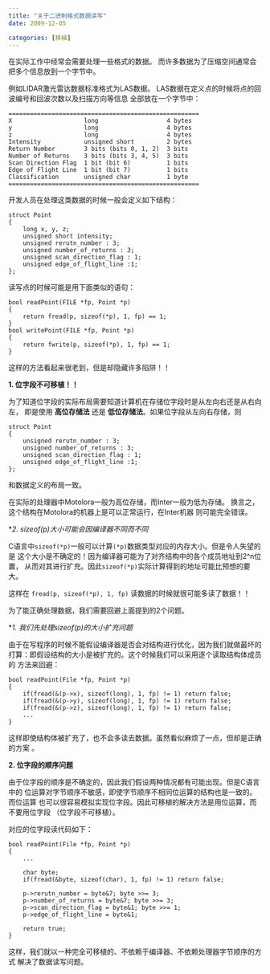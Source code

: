 ```yaml
---
title: "关于二进制格式数据读写"
date: 2009-12-05

categories: [移植]
---
```


在实际工作中经常会需要处理一些格式的数据。
而许多数据为了压缩空间通常会把多个信息放到一个字节中。

例如LIDAR激光雷达数据标准格式为LAS数据。
LAS数据在定义点的时候将点的回波编号和回波次数以及扫描方向等信息
全部放在一个字节中：

	=====================================================
	X                    long                   4 bytes
	y                    long                   4 bytes
	z                    long                   4 bytes
	Intensity            unsigned short         2 bytes
	Return Number        3 bits (bits 0, 1, 2)  3 bits
	Number of Returns    3 bits (bits 3, 4, 5)  3 bits
	Scan Direction Flag  1 bit (bit 6)          1 bits
	Edge of Flight Line  1 bit (bit 7)          1 bits
	Classification       unsigned char          1 byte
	=====================================================

开发人员在处理这类数据的时候一般会定义如下结构：

	struct Point
	{
		long x, y, z;
		unsigned short intensity;
		unsigned rerutn_number : 3;
		unsigned number_of_returns : 3;
		unsigned scan_direction_flag : 1;
		unsigned edge_of_flight_line :1;
	};

读写点的时候可能是用下面类似的语句：

	bool readPoint(FILE *fp, Point *p)
	{
		return fread(p, sizeof(*p), 1, fp) == 1;
	}
	bool writePoint(FILE *fp, Point *p)
	{
		return fwrite(p, sizeof(*p), 1, fp) == 1;
	}

这样的方法看起来很老到，但是却隐藏许多陷阱！！

**1. 位字段不可移植！！**

为了知道位字段的实际布局需要知道计算机在存储位字段时是从左向右还是从右向左，
即是使用 **高位存储法** 还是 **低位存储法**。如果位字段从左向右存储，则

	struct Point
	{
		unsigned rerutn_number : 3;
		unsigned number_of_returns : 3;
		unsigned scan_direction_flag : 1;
		unsigned edge_of_flight_line :1;
	};

和数据定义的布局一致。

在实际的处理器中Motolora一般为高位存储，而Inter一般为低为存储。
换言之，这个结构在Motolora的机器上是可以正常运行，在Inter机器
则可能完全错误。

**2. sizeof(*p)大小可能会因编译器不同而不同**

C语言中`sizeof(*p)`一般可以计算`(*p)`数据类型对应的内存大小。但是令人失望的是
这个大小是不确定的！因为编译器可能为了对齐结构中的各个成员地址到2^n位置，
从而对其进行扩充。因此`sizeof(*p)`实际计算得到的地址可能比预想的要大。

这样在 `fread(p, sizeof(*p), 1, fp)` 读数据的时候就很可能多读了数据！！


为了能正确处理数据，我们需要回避上面提到的2个问题。

**1. 我们先处理sizeof(*p)的大小扩充问题**

由于在写程序的时候不能假设编译器是否会对结构进行优化，因为我们就做最坏的
打算：即假设结构的大小是被扩充的。这个时候我们可以采用逐个读取结构体成员的
方法来回避：

	bool readPoint(File *fp, Point *p)
	{
		if(fread(&(p->x), sizeof(long), 1, fp) != 1) return false;
		if(fread(&(p->y), sizeof(long), 1, fp) != 1) return false;
		if(fread(&(p->z), sizeof(long), 1, fp) != 1) return false;
		...
	}

这样即使结构体被扩充了，也不会多读去数据。虽然看似麻烦了一点，但却是正确的方案
。

**2. 位字段的顺序问题**

由于位字段的顺序是不确定的，因此我们假设两种情况都有可能出现。但是C语言中的
位运算对字节顺序不敏感，即使字节顺序不相同位运算的结构也是一致的。而位运算
也可以很容易模拟实现位字段。因此可移植的解决方法是用位运算，而不要用位字段
（位字段不可移植）。

对应的位字段读代码如下：

	bool readPoint(File *fp, Point *p)
	{
		...

		char byte;
		if(fread(&byte, sizeof(char), 1, fp) != 1) return false;

		p->rerutn_number = byte&7; byte >>= 3;
		p->number_of_returns = byte&7; byte >>= 3;
		p->scan_direction_flag = byte&1; byte >>= 1;
		p->edge_of_flight_line = byte&1;

		return true;
	}

这样，我们就以一种完全可移植的、不依赖于编译器、不依赖处理器字节顺序的方式
解决了数据读写问题。

